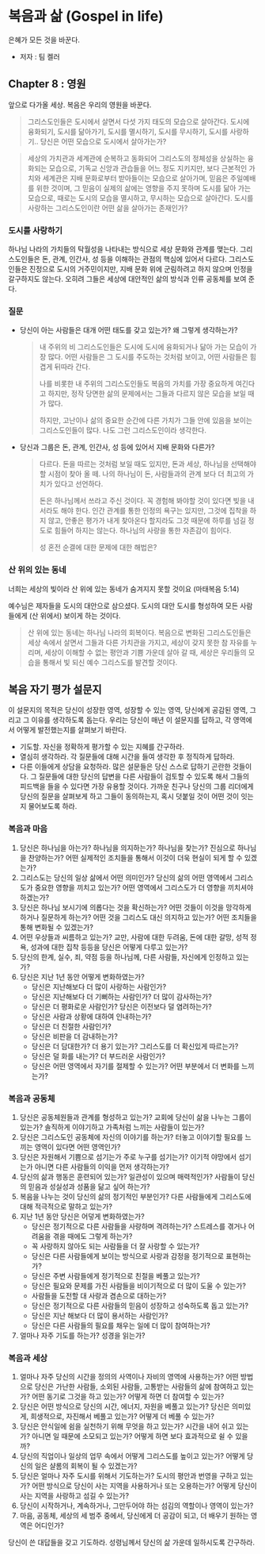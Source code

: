 # 복음과 삶 (Gospel in life)

은혜가 모든 것을 바꾼다.

* 저자 : 팀 켈러



## Chapter 8 : 영원

앞으로 다가올 세상. 복음은 우리의 영원을 바꾼다.

> 그리스도인들은 도시에서 살면서 다섯 가지 태도의 모습으로 살아간다. 도시에 융화되기, 도시를 닮아가기, 도시를 멸시하기, 도시를 무시하기, 도시를 사랑하기.. 당신은 어떤 모습으로 도시에서 살아가는가?

> 세상의 가치관과 세계관에 순복하고 동화되어 그리스도의 정체성을 상실하는 융화되는 모습으로, 기독교 신앙과 관습들을 어느 정도 지키지만, 보다 근본적인 가치와 세계관은 지배 문화로부터 받아들이는 모습으로 살아가며, 믿음은 주일예배를 위한 것이며, 그 믿음이 실제의 삶에는 영향을 주지 못하며 도시를 닮아 가는 모습으로, 때로는 도시의 모습을 멸시하고, 무시하는 모습으로 살아간다. 도시를 사랑하는 그리스도인이란 어떤 삶을 살아가는 존재인가?



### 도시를 사랑하기

하나님 나라의 가치들의 탁월성을 나타내는 방식으로 세상 문화와 관계를 맺는다. 그리스도인들은 돈, 관계, 인간사, 성 등을 이해하는 관점의 핵심에 있어서 다르다. 그리스도인들은 진정으로 도시의 거주민이지만, 지배 문화 위에 군림하려고 하지 않으며 인정을 갈구하지도 않는다. 오히려 그들은 세상에 대안적인 삶의 방식과 인류 공동체를 보여 준다. 



### 질문

- 당신이 아는 사람들은 대개 어떤 태도를 갖고 있는가? 왜 그렇게 생각하는가?

  > 내 주위의 비 그리스도인들은 도시에 도시에 융화되거나 닮아 가는 모습이 가장 많다. 어떤 사람들은 그 도시를 주도하는 것처럼 보이고, 어떤 사람들은 힘겹게 뒤따라 간다.
  >
  > 나를 비롯한 내 주위의 그리스도인들도 복음의 가치를 가장 중요하게 여긴다고 하지만, 정작 당면한 삶의 문제에서는 그들과 다르지 않은 모습을 보일 때가 많다.
  >
  > 하지만, 고난이나 삶의 중요한 순간에 다른 가치가 그들 안에 있음을 보이는 그리스도인들이 많다. 나도 그런 그리스도인이라 생각한다. 

- 당신과 그룹은 돈, 관계, 인간사, 성 등에 있어서 지배 문화와 다른가? 

  > 다르다. 돈을 따르는 것처럼 보일 때도 있지만, 돈과 세상, 하나님을 선택해야 할 시점이 찾아 올 떼. 나의 하나님이 돈, 사람들과의 관계 보다 더 최고의 가치가 있다고 선언하다.
  >
  > 돈은 하나님께서 쓰라고 주신 것이다. 꼭 경험해 봐야할 것이 있다면 빚을 내서라도 해야 한다. 인간 관계를 통한 인정의 욕구는 있지만, 그것에 집착을 하지 않고, 안좋은 평가가 내게 찾아온다 할지라도 그것 때문에 하루를 넘길 정도로 힘들어 하지는 않는다. 하나님의 사랑을 통한 자존감이 힘이다.
  >
  > 성 혼전 순결에 대한 문제에 대한 해법은?



### 산 위의 있는 동네

너희는 세상의 빛이라 산 위에 있는 동네가 숨겨지지 못할 것이요 (마태복음 5:14)

예수님은 제자들을 도시의 대안으로 삼으셨다. 도시의 대안 도시를 형성하여 모든 사람들에게 (산 위에서) 보이게 하는 것이다. 

> 산 위에 있는 동네는 하나님 나라의 회복이다. 복음으로 변화된 그리스도인들은 세상 속에서 살면서 그들과 다른 가치관을 가지고, 세상이 갖지 못한 참 자유를 누리며, 세상이 이해할 수 없는 평안과 기쁨 가운데 살아 갈 때, 세상은 우리들의 모습을 통해서 빛 되신 예수 그리스도를 발견할 것이다.



## 복음 자기 평가 설문지

이 설문지의 목적은 당신이 성장한 영역, 성장할 수 있는 영역, 당신에게 공감된 영역, 그리고 그 이유를 생각하도록 돕는다. 우리는 당신이 매년 이 설문지를 답하고, 각 영역에서 어떻게 발전했는지를 살펴보기 바란다.

* 기도할. 자신을 정확하게 평가할 수 있는 지혜를 간구하라.
* 열심히 생각하라. 각 질문들에 대해 시간을 들여 생각한 후 정직하게 답하라.
* 다른 이들에게 상담을 요청하라. 많은 설문들은 당신 스스로 답하기 곤란한 것들이다. 그 질문들에 대한 당신의 답변을 다른 사람들이 검토할 수 있도록 해서 그들의 피드백을 들을 수 있다면 가장 유용할 것이다. 가까운 친구나 당신의 그룹 리더에게 당신의 질문을 살펴보게 하고 그들이 동의하는지, 혹시 덧붙일 것이 어떤 것이 잇는지 물어보도록 하라.



### 복음과 마음

1. 당신은 하나님을 아는가? 하나님을 의지하는가? 하나님을 찾는가? 진심으로 하나님을 찬양하는가? 어떤 실제적인 조치들을 통해서 이것이 더욱 현실이 되게 할 수 있겠는가?
2. 그리스도는 당신의 일상 삶에서 어떤 의미인가? 당신의 삶의 어떤 영역에서 그리스도가 중요한 영향을 끼치고 있는가? 어떤 영역에서 그리스도가 더 영향을 끼치셔야 하겠는가?
3. 당신은 하나님 보시기에 의롭다는 것을 확신하는가? 어떤 것들이 이것을 망각하게 하거나 질문하게 하는가? 어떤 것을 그리스도 대신 의지하고 있는가? 어떤 조치들을 통해 변화될 수 있겠는가?
4. 어떤 우상들과 씨름하고 있는가? 교만, 사람에 대한 두려움, 돈에 대한 갈망, 성적 정욕, 성과에 대한 집착 등등을 당신은 어떻게 다루고 있는가?
5. 당신의 한계, 실수, 죄, 약점 등을 하나님께, 다른 사람들, 자신에게 인정하고 있는가?
6. 당신은 지난 1년 동안 어떻게 변화하였는가?
   - 당신은 지난해보다 더 많이 사랑하는 사람인가?
   - 당신은 지난해보다 더 기뻐하는 사람인가? 더 많이 감사하는가?
   - 당신은 더 평화로운 사람인가? 당신은 이전보다 덜 염려하는가?
   - 당신은 사람과 상황에 대하여 인내하는가?
   - 당신은 더 친절한 사람인가?
   - 당신은 비판을 더 감내하는가?
   - 당신은 더 담대한가? 더 용기 있는가? 그리스도를 더 확신있게 따르는가?
   - 당신은 덜 화를 내는가? 더 부드러운 사람인가?
   - 당신은 어떤 영역에서 자기를 절제할 수 있는가? 어떤 부분에서 더 변화를 느끼는가?



### 복음과 공동체

1. 당신은 공동체원들과 관계를 형성하고 있는가? 교회에 당신이 삶을 나누는 그룹이 있는가? 솔직하게 이야기하고 가족처럼 느끼는 사람들이 있는가?
2. 당신은 그리스도인 공동체에 자신의 이야기를 하는가? 터놓고 이야기할 필요를 느끼는 영역이 있다면 어떤 영역인가?
3. 당신은 자원해서 기쁨으로 섬기는가 주로 누구를 섬기는가? 이기적 야망에서 섬기는가 아니면 다른 사람들의 이익을 먼저 생각하는가?
4. 당신의 삶과 행동은 훈련되어 있는가? 일관성이 있으며 매력적인가? 사람들이 당신의 믿음과 성실성과 성품을 닮고 싶어 하는가?
5. 복음을 나누는 것이 당신의 삶의 정기적인 부분인가? 다른 사람들에게 그리스도에 대해 적극적으로 말하고 있는가?
6. 지난 1년 동안 당신은 어덯게 변화하였는가?
   - 당신은 정기적으로 다른 사람들을 사랑하며 격려하는가? 스트레스를 겪거나 어려움을 겪을 때에도 그렇게 하는가?
   - 꼭 사랑하지 않아도 되는 사람들을 더 잘 사랑할 수 있는가?
   - 당신은 다른 사람들에게 보이는 방식으로 사랑과 감정을 정기적으로 표현하는가?
   - 당신은 주변 사람들에게 정기적으로 친절을 베풀고 있는가?
   - 당신은 필요와 문제를 가진 사람들을 비이기적으로 더 많이 도울 수 있는가?
   - 사람들을 도전할 대 사랑과 겸손으로 대하는가?
   - 당신은 정기적으로 다른 사람들의 믿음이 성장하고 성숙하도록 돕고 있는가?
   - 당신은 지난 해보다 더 많이 용서하는 사람인가?
   - 당신은 다른 사람들의 필요를 채우는 일에 더 많이 참여하는가?
7. 얼마나 자주 기도를 하는가? 성경을 읽는가? 



### 복음과 세상

1. 얼마나 자주 당신의 시간을 정의의 사역이나 자비의 영역에 사용하는가? 어떤 방법으로 당신은 가난한 사람들, 소외된 사람들, 고통받는 사람들의 삶에 참여하고 있는가? 어떤 동기로 그것을 하고 있는가? 어떻게 하면 더 참여할 수 있는가?
2. 당신은 어떤 방식으로 당신의 시간, 에너지, 자원을 베풀고 있는가? 당신은 의미있게, 희생적으로, 자진해서 베풀고 있는가? 어떻게 더 베풀 수 있는가?
3. 당신은 안식일에 쉼을 실천하기 위해 무엇을 하고 있는가? 시간을 내어 쉬고 있는가? 아니면 일 때문에 소모되고 있는가? 어떻게 하면 보다 효과적으로 쉴 수 있을까?
4. 당신의 직업이나 일상의 업무 속에서 어떻게 그리스도를 높이고 있는가? 어떻게 당신의 일은 샬롬의 회복이 될 수 있겠는가?
5. 당신은 얼마나 자주 도시를 위해서 기도하는가? 도시의 평안과 번영을 구하고 있는가? 어떤 방식으로 당신이 사는 지역을 사용하거나 또는 오용하는가? 어떻게 당신이 사는 지역을 사랑하고 섬길 수 있는가?
6. 당신이 시작하거나, 계속하거나, 그만두어야 하는 섬김의 역할이나 영역이 있는가?
7. 마음, 공동체, 세상의 세 범주 중에서, 당신에게 더 공감이 되고, 더 배우기 원하는 영역은 어디인가?



당신이 쓴 대답들을 갖고 기도하라. 성령님께서 당신의 삶 가운데 일하시도록 간구하라.